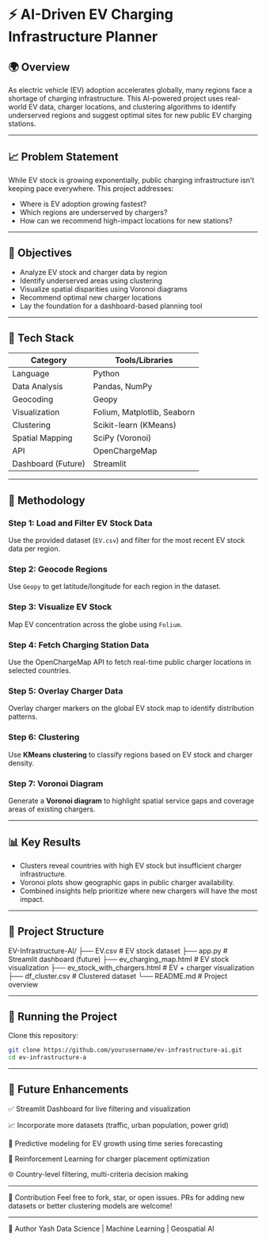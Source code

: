 # ⚡ AI-Driven EV Charging Infrastructure Planner

## 🌍 Overview

As electric vehicle (EV) adoption accelerates globally, many regions face a shortage of charging infrastructure. This AI-powered project uses real-world EV data, charger locations, and clustering algorithms to identify underserved regions and suggest optimal sites for new public EV charging stations.

---

## 📈 Problem Statement

While EV stock is growing exponentially, public charging infrastructure isn’t keeping pace everywhere. This project addresses:

- Where is EV adoption growing fastest?
- Which regions are underserved by chargers?
- How can we recommend high-impact locations for new stations?

---

## 🎯 Objectives

- Analyze EV stock and charger data by region
- Identify underserved areas using clustering
- Visualize spatial disparities using Voronoi diagrams
- Recommend optimal new charger locations
- Lay the foundation for a dashboard-based planning tool

---

## 🧰 Tech Stack

| Category        | Tools/Libraries |
|----------------|-----------------|
| Language        | Python |
| Data Analysis   | Pandas, NumPy |
| Geocoding       | Geopy |
| Visualization   | Folium, Matplotlib, Seaborn |
| Clustering      | Scikit-learn (KMeans) |
| Spatial Mapping | SciPy (Voronoi) |
| API             | OpenChargeMap |
| Dashboard (Future) | Streamlit |

---

## 🧠 Methodology

### Step 1: Load and Filter EV Stock Data
Use the provided dataset (`EV.csv`) and filter for the most recent EV stock data per region.

### Step 2: Geocode Regions
Use `Geopy` to get latitude/longitude for each region in the dataset.

### Step 3: Visualize EV Stock
Map EV concentration across the globe using `Folium`.

### Step 4: Fetch Charging Station Data
Use the OpenChargeMap API to fetch real-time public charger locations in selected countries.

### Step 5: Overlay Charger Data
Overlay charger markers on the global EV stock map to identify distribution patterns.

### Step 6: Clustering
Use **KMeans clustering** to classify regions based on EV stock and charger density.

### Step 7: Voronoi Diagram
Generate a **Voronoi diagram** to highlight spatial service gaps and coverage areas of existing chargers.

---

## 📊 Key Results

- Clusters reveal countries with high EV stock but insufficient charger infrastructure.
- Voronoi plots show geographic gaps in public charger availability.
- Combined insights help prioritize where new chargers will have the most impact.

---

## 📂 Project Structure

EV-Infrastructure-AI/
├── EV.csv # EV stock dataset
├── app.py # Streamlit dashboard (future)
├── ev_charging_map.html # EV stock visualization
├── ev_stock_with_chargers.html # EV + charger visualization
├── df_cluster.csv # Clustered dataset
└── README.md # Project overview

---

## 🚀 Running the Project

 Clone this repository:
   ```bash
   git clone https://github.com/yourusername/ev-infrastructure-ai.git
   cd ev-infrastructure-a
   ```
---

## 🔮 Future Enhancements
✅ Streamlit Dashboard for live filtering and visualization

📈 Incorporate more datasets (traffic, urban population, power grid)

🧠 Predictive modeling for EV growth using time series forecasting

📍 Reinforcement Learning for charger placement optimization

🌐 Country-level filtering, multi-criteria decision making

---

🙌 Contribution
Feel free to fork, star, or open issues. PRs for adding new datasets or better clustering models are welcome!

---

👤 Author
Yash
Data Science | Machine Learning | Geospatial AI
